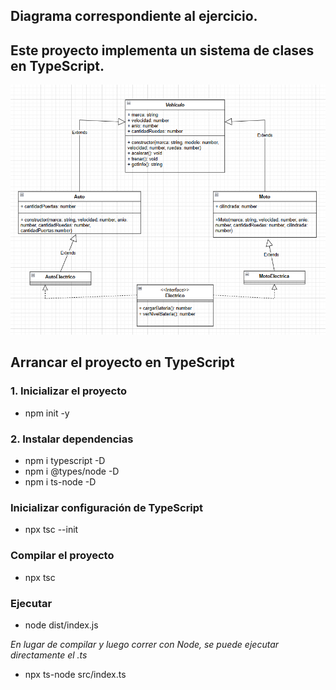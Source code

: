 ## Diagrama correspondiente al ejercicio.
## Este proyecto implementa un sistema de clases en TypeScript.
![alt text](image.png)


## Arrancar el proyecto en TypeScript

### 1. Inicializar el proyecto

- npm init -y

### 2. Instalar dependencias 

- npm i typescript -D
- npm i @types/node -D
- npm i ts-node -D

### Inicializar configuración de TypeScript
- npx tsc --init

### Compilar el proyecto

- npx tsc

### Ejecutar

- node dist/index.js

*En lugar de compilar y luego correr con Node, se puede ejecutar directamente el .ts*

- npx ts-node src/index.ts


